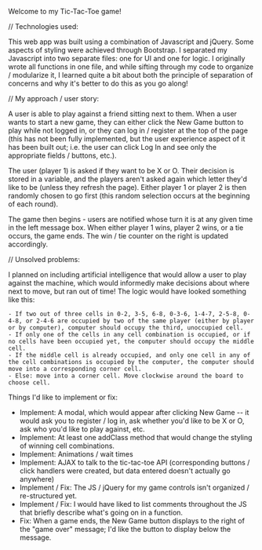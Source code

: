 Welcome to my Tic-Tac-Toe game!

// Technologies used:

This web app was built using a combination of Javascript and jQuery. Some aspects of styling were achieved through Bootstrap. I separated my Javascript into two separate files: one for UI and one for logic. I originally wrote all functions in one file, and while sifting through my code to organize / modularize it, I learned quite a bit about both the principle of separation of concerns and why it's better to do this as you go along!

// My approach / user story:

A user is able to play against a friend sitting next to them. When a user wants to start a new game, they can either click the New Game button to play while not logged in, or they can log in / register at the top of the page (this has not been fully implemented, but the user experience aspect of it has been built out; i.e. the user can click Log In and see only the appropriate fields / buttons, etc.).

The user (player 1) is asked if they want to be X or O. Their decision is stored in a variable, and the players aren't asked again which letter they'd like to be (unless they refresh the page). Either player 1 or player 2 is then randomly chosen to go first (this random selection occurs at the beginning of each round).

The game then begins - users are notified whose turn it is at any given time in the left message box. When either player 1 wins, player 2 wins, or a tie occurs, the game ends. The win / tie counter on the right is updated accordingly.

// Unsolved problems:

 I planned on including artificial intelligence that would allow a user to play against the machine, which would informedly make decisions about where next to move, but ran out of time! The logic would have looked something like this:

    - If two out of three cells in 0-2, 3-5, 6-8, 0-3-6, 1-4-7, 2-5-8, 0-4-8, or 2-4-6 are occupied by two of the same player (either by player or by computer), computer should occupy the third, unoccupied cell.
    - If only one of the cells in any cell combination is occupied, or if no cells have been occupied yet, the computer should occupy the middle cell.
    - If the middle cell is already occupied, and only one cell in any of the cell combinations is occupied by the computer, the computer should move into a corresponding corner cell.
    - Else: move into a corner cell. Move clockwise around the board to choose cell.

Things I'd like to implement or fix:
- Implement: A modal, which would appear after clicking New Game -- it would ask you to register / log in, ask whether you'd like to be X or O, ask who you'd like to play against, etc.
- Implement: At least one addClass method that would change the styling of winning cell combinations.
- Implement: Animations / wait times
- Implement: AJAX to talk to the tic-tac-toe API (corresponding buttons / click handlers were created, but data entered doesn't actually go anywhere)
- Implement / Fix: The JS / jQuery for my game controls isn't organized / re-structured yet.
- Implement / Fix: I would have liked to list comments throughout the JS that briefly describe what's going on in a function.
- Fix: When a game ends, the New Game button displays to the right of the "game over" message; I'd like the button to display below the message.
